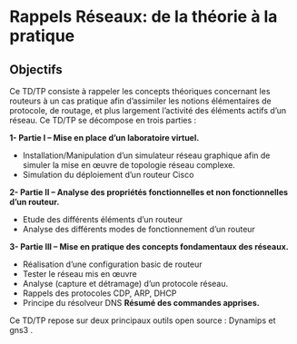 # Rappels Réseaux: de la théorie à la pratique

## Objectifs

Ce TD/TP consiste à rappeler les concepts théoriques concernant les routeurs à un cas pratique afin d’assimiler les notions élémentaires de protocole, de routage, et plus largement  l’activité des éléments actifs d’un réseau. 
Ce TD/TP se décompose en trois parties : 

**1- Partie I – Mise en place d’un laboratoire virtuel.**
  - Installation/Manipulation d’un simulateur réseau graphique afin de simuler la mise en œuvre de topologie réseau complexe. 
  - Simulation du déploiement d’un routeur Cisco

**2- Partie II – Analyse des propriétés fonctionnelles et non fonctionnelles d’un routeur.**
  - Etude des différents éléments d’un routeur
  - Analyse des différents modes de fonctionnement d’un routeur 

**3- Partie III – Mise en pratique des concepts fondamentaux des réseaux.**
  - Réalisation d’une configuration basic de routeur
  - Tester le réseau mis en œuvre
  - Analyse (capture et détramage) d’un protocole réseau.
  - Rappels des protocoles CDP, ARP, DHCP
  - Principe du résolveur DNS
**Résumé des commandes apprises.**

Ce TD/TP repose sur deux principaux outils open source : Dynamips  et gns3 . 
